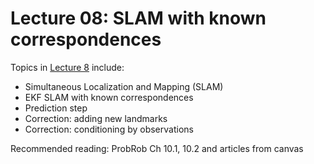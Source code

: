 # Lecture 08: SLAM with known correspondences


Topics in [Lecture 8](https://www.youtube.com/watch?v=w7XaxW-dIbI&list=PLRXYrdEUvBoBCjYdmuDqohvSTJIPPrBUT&index=8) include:

 * Simultaneous Localization and Mapping (SLAM)
 * EKF SLAM with known correspondences
 * Prediction step
 * Correction: adding new landmarks
 * Correction: conditioning by observations
 
Recommended reading: ProbRob Ch 10.1, 10.2 and articles from canvas

